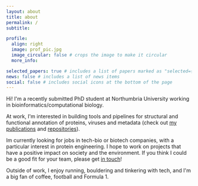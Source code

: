 ```yaml
---
layout: about
title: about
permalink: /
subtitle: 

profile:
  align: right
  image: prof_pic.jpg
  image_circular: false # crops the image to make it circular
  more_info: 

selected_papers: true # includes a list of papers marked as "selected={true}"
news: false # includes a list of news items
social: false # includes social icons at the bottom of the page
---
```


Hi! I'm a recently submitted PhD student at Northumbria University working in bioinformatics/computational biology. 

At work, I'm interested in building tools and pipelines for structural and functional annotation of proteins, viruses and metadata (check out [my publications](/publications/) and [repositories](/repositories)).

Im currently looking for jobs in tech-bio or biotech companies, with a particular interest in protein engineering. I hope to work on projects that have a positive impact on society and the environment. If you think I could be a good fit for your team, please get [in touch](mailto:matthewcrown@hotmail.co.uk)!

Outside of work, I enjoy running, bouldering and tinkering with tech, and I'm a big fan of coffee, football and Formula 1.
